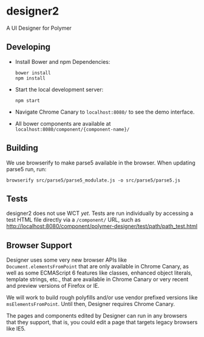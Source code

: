 # designer2
A UI Designer for Polymer

## Developing

  * Install Bower and npm Dependencies:

        bower install
        npm install

  * Start the local development server:

        npm start

  * Navigate Chrome Canary to `localhost:8080/` to see the demo interface.

  * All bower components are available at
    `localhost:8080/component/{component-name}/`

## Building

We use browserify to make parse5 available in the browser. When updating
parse5 run, run:

    browserify src/parse5/parse5_modulate.js -o src/parse5/parse5.js

## Tests

designer2 does not use WCT *yet*. Tests are run individually by accessing a test
HTML file directly via a `/component/` URL, such as
[http://localhost:8080/component/polymer-designer/test/path/path_test.html]()

## Browser Support

Designer uses some very new browser APIs like `Document.elementsFromPoint`
that are only available in Chrome Canary, as well as some ECMAScript 6 features
like classes, enhanced object literals, template strings, etc., that are
available in Chrome Canary or very recent and preview versions of Firefox or IE.

We will work to build rough polyfills and/or use vendor prefixed
versions like `msElementsFromPoint`. Until then, Designer requires
Chrome Canary.

The pages and components edited by Designer can run in any browsers that they
support, that is, you could edit a page that targets legacy browsers like IE5.
